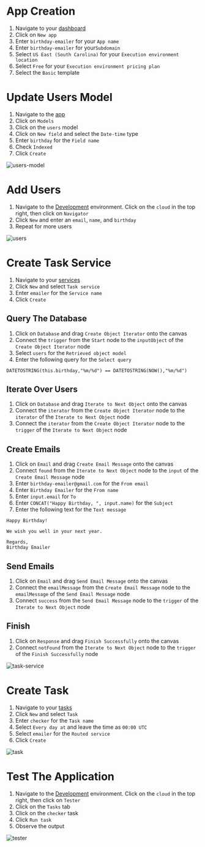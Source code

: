 # App Creation

1. Navigate to your [dashboard](https://designer.altogic.com/users/63939a921bfc9782cc125f5b/apps)
2. Click on `New app`
3. Enter `birthday-emailer` for your `App name`
4. Enter `birthday-emailer` for your`Subdomain`
5. Select `US East (South Carolina)` for your `Execution environment location`
6. Select `Free` for your `Execution environment pricing plan`
7. Select the `Basic` template

# Update Users Model

1. Navigate to the [app](https://designer.altogic.com/users/63939a921bfc9782cc125f5b/apps/63939b17fc196d5d5833602b/snaps/63939b17fc196d5d5833602c/home)
2. Click on `Models`
3. Click on the `users` model
4. Click on `New field` and select the `Date-time` type
5. Enter `birthday` for the `Field name`
6. Check `Indexed`
7. Click `Create`

![users-model][users-model]

# Add Users

1. Navigate to the [Development](https://navigator.altogic.com/apps/63939b17fc196d5d5833602b/envs/63939b17fc196d5d5833603a/database) environment. Click on the `cloud` in the top right, then click on `Navigator`
2. Click `New` and enter an `email`, `name`, and `birthday`
3. Repeat for more users

![users][users]

# Create Task Service

1. Navigate to your [services](https://designer.altogic.com/users/63939a921bfc9782cc125f5b/apps/63939b17fc196d5d5833602b/snaps/63939b17fc196d5d5833602c/services)
2. Click `New` and select `Task service`
3. Enter `emailer` for the `Service name`
4. Click `Create`

## Query The Database

1. Click on `Database` and drag `Create Object Iterator` onto the canvas
2. Connect the `trigger` from the `Start` node to the `inputObject` of the `Create Object Iterator` node
3. Select `users` for the `Retrieved object model`
4. Enter the following query for the `Select query`

```
DATETOSTRING(this.birthday,"%m/%d") == DATETOSTRING(NOW(),"%m/%d")
```

## Iterate Over Users

1. Click on `Database` and drag `Iterate to Next Object` onto the canvas
2. Connect the `iterator` from the `Create Object Iterator` node to the `iterator` of the `Iterate to Next Object` node
3. Connect the `iterator` from the `Create Object Iterator` node to the `trigger` of the `Iterate to Next Object` node

## Create Emails

1. Click on `Email` and drag `Create Email Message` onto the canvas
2. Connect `found` from the `Iterate to Next Object` node to the `input` of the `Create Email Message` node
3. Enter `birthday-emailer@gmail.com` for the `From email`
4. Enter `Birthday Emailer` for the `From name`
5. Enter `input.email` for `To`
6. Enter `CONCAT("Happy Birthday, ", input.name)` for the `Subject`
7. Enter the following text for the `Text message`

```
Happy Birthday!

We wish you well in your next year.

Regards,
Birthday Emailer
```

## Send Emails

1. Click on `Email` and drag `Send Email Message` onto the canvas
2. Connect the `emailMessage` from the `Create Email Message` node to the `emailMessage` of the `Send Email Message` node
3. Connect `success` from the `Send Email Message` node to the `trigger` of the `Iterate to Next Object` node

## Finish

1. Click on `Response` and drag `Finish Successfully` onto the canvas
2. Connect `notFound` from the `Iterate to Next Object` node to the `trigger` of the `Finish Successfully` node

![task-service][task-service]

# Create Task

1. Navigate to your [tasks](https://designer.altogic.com/users/63939a921bfc9782cc125f5b/apps/63939b17fc196d5d5833602b/snaps/63939b17fc196d5d5833602c/tasks)
2. Click `New` and select `Task`
3. Enter `checker` for the `Task name`
4. Select `Every day at` and leave the time as `00:00 UTC`
5. Select `emailer` for the `Routed service`
6. Click `Create`

![task][task]

# Test The Application

1. Navigate to the [Development](https://tester.altogic.com/users/63939a921bfc9782cc125f5b/apps/63939b17fc196d5d5833602b/envs/63939b17fc196d5d5833603a/tests) environment. Click on the `cloud` in the top right, then click on `Tester`
2. Click on the `Tasks` tab
3. Click on the `checker` task
4. Click `Run task`
5. Observe the output

![tester][tester]

[users-model]: images/users-model.png
[users]: images/users.png
[task-service]: images/task-service.png
[task]: images/task.png
[tester]: images/tester.png
